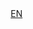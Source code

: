 <div align="right">
<a href="https://github.com/RustLangES/php_killer/blob/main/README.md">EN</a>
</div>
